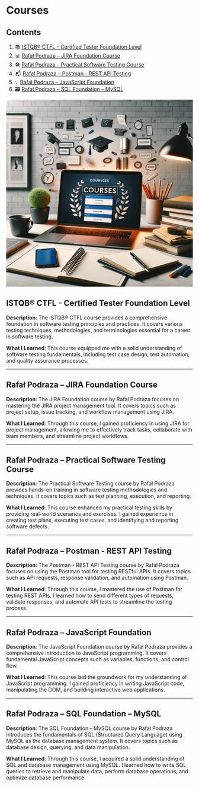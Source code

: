 # Courses

## Contents

1. 📚 [ISTQB® CTFL - Certified Tester Foundation Level](#istqb-ctfl-certified-tester-foundation-level)
2. 📊 [Rafał Podraza – JIRA Foundation Course](#rafał-podraza-jira-foundation-course)
3. 🛠️ [Rafał Podraza – Practical Software Testing Course](#rafał-podraza-practical-software-testing-course)
4. 📬 [Rafał Podraza – Postman - REST API Testing](#rafał-podraza-postman---rest-api-testing)
5. 💡 [Rafał Podraza – JavaScript Foundation](#rafał-podraza-javascript-foundation)
6. 🗃️ [Rafał Podraza – SQL Foundation – MySQL](#rafał-podraza-sql-foundation--mysql)

![Courses Page Image](images/courses/courses.webp)

## ISTQB® CTFL - Certified Tester Foundation Level

**Description**: The ISTQB® CTFL course provides a comprehensive foundation in software testing principles and practices. It covers various testing techniques, methodologies, and terminologies essential for a career in software testing.

**What I Learned**: This course equipped me with a solid understanding of software testing fundamentals, including test case design, test automation, and quality assurance processes.

---

## Rafał Podraza – JIRA Foundation Course

**Description**: The JIRA Foundation course by Rafał Podraza focuses on mastering the JIRA project management tool. It covers topics such as project setup, issue tracking, and workflow management using JIRA.

**What I Learned**: Through this course, I gained proficiency in using JIRA for project management, allowing me to effectively track tasks, collaborate with team members, and streamline project workflows.

---

## Rafał Podraza – Practical Software Testing Course

**Description**: The Practical Software Testing course by Rafał Podraza provides hands-on training in software testing methodologies and techniques. It covers topics such as test planning, execution, and reporting.

**What I Learned**: This course enhanced my practical testing skills by providing real-world scenarios and exercises. I gained experience in creating test plans, executing test cases, and identifying and reporting software defects.

---

## Rafał Podraza – Postman - REST API Testing

**Description**: The Postman - REST API Testing course by Rafał Podraza focuses on using the Postman tool for testing RESTful APIs. It covers topics such as API requests, response validation, and automation using Postman.

**What I Learned**: Through this course, I mastered the use of Postman for testing REST APIs. I learned how to send different types of requests, validate responses, and automate API tests to streamline the testing process.

---

## Rafał Podraza – JavaScript Foundation

**Description**: The JavaScript Foundation course by Rafał Podraza provides a comprehensive introduction to JavaScript programming. It covers fundamental JavaScript concepts such as variables, functions, and control flow.

**What I Learned**: This course laid the groundwork for my understanding of JavaScript programming. I gained proficiency in writing JavaScript code, manipulating the DOM, and building interactive web applications.

---

## Rafał Podraza – SQL Foundation – MySQL

**Description**: The SQL Foundation - MySQL course by Rafał Podraza introduces the fundamentals of SQL (Structured Query Language) using MySQL as the database management system. It covers topics such as database design, querying, and data manipulation.

**What I Learned**: Through this course, I acquired a solid understanding of SQL and database management using MySQL. I learned how to write SQL queries to retrieve and manipulate data, perform database operations, and optimize database performance.
